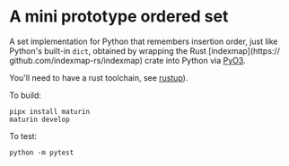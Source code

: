 # A mini prototype ordered set

A set implementation for Python that remembers insertion order, just like
Python's built-in `dict`, obtained by wrapping the Rust [indexmap](https://
github.com/indexmap-rs/indexmap) crate into Python via [PyO3](https://pyo3.rs).

You'll need to have a rust toolchain, see [rustup](https://rustup.rs/)).

To build:
```
pipx install maturin
maturin develop
```

To test:
```
python -m pytest
```
